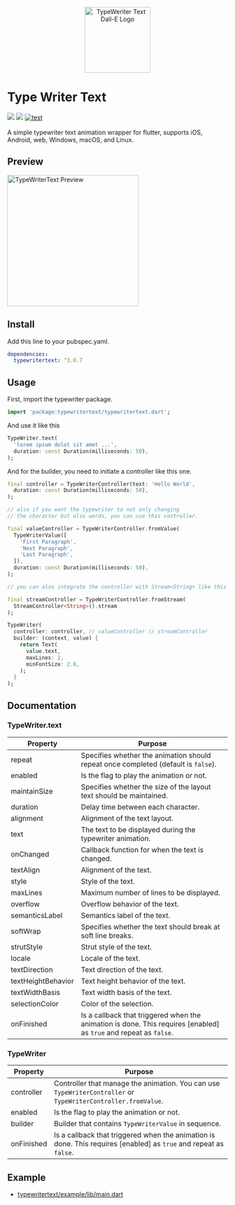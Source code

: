 <p align="center">
  <img src="https://user-images.githubusercontent.com/45191605/272785686-7a626063-6047-463a-b931-db256c708335.png" alt="TypeWeriter Text Dall-E Logo" width="150">
</p>

# Type Writer Text

<a href='https://pub.dev/packages/typewritertext'><img src='https://img.shields.io/pub/v/typewritertext.svg?logo=flutter&color=blue&style=flat-square'/></a>
<a href="https://codecov.io/gh/Nialixus/typewritertext"><img src="https://codecov.io/gh/Nialixus/typewritertext/graph/badge.svg?token=T66X1R33QE"/></a>
<a href="https://github.com/Nialixus/typewritertext/actions"><img src="https://github.com/Nialixus/typewritertext/actions/workflows/test_coverage.yaml/badge.svg" alt="test"/></a>
\
\
A simple typewriter text animation wrapper for flutter, supports iOS, Android, web, Windows, macOS, and Linux.

## Preview

<img src="https://github.com/user-attachments/assets/451d0265-dd2d-4134-807d-a02e1f17b8bb" alt="TypeWriterText Preview" width="300">


## Install

Add this line to your pubspec.yaml.

```yaml
dependencies:
  typewritertext: ^3.0.7
```

## Usage

First, import the typewriter package.

```dart
import 'package:typewritertext/typewritertext.dart';
```

And use it like this

```dart
TypeWriter.text(
  'lorem ipsum dolot sit amet ...',
  duration: const Duration(milliseconds: 50),
);
```

And for the builder, you need to initiate a controller like this one.

```dart
final controller = TypeWriterController(text: 'Hello World',
  duration: const Duration(milliseconds: 50),
);

// also if you want the typewriter to not only changing
// the character but also words, you can use this controller.

final valueController = TypeWriterController.fromValue(
  TypeWriterValue([
    'First Paragraph',
    'Next Paragraph',
    'Last Paragraph',
  ]),
  duration: const Duration(milliseconds: 50),
);

// you can also integrate the controller with Stream<String> like this one.

final streamController = TypeWriterController.fromStream(
  StreamController<String>().stream
);

TypeWriter(
  controller: controller, // valueController // streamController
  builder: (context, value) {
    return Text(
      value.text,
      maxLines: 2,
      minFontSize: 2.0,
    );
  }
);
```

## Documentation

### TypeWriter.text

| Property           | Purpose                                                                                                           |
| ------------------ | ----------------------------------------------------------------------------------------------------------------- |
| repeat             | Specifies whether the animation should repeat once completed (default is `false`).                                |
| enabled            | Is the flag to play the animation or not.                                                                         |
| maintainSize       | Specifies whether the size of the layout text should be maintained.                                               |
| duration           | Delay time between each character.                                                                                |
| alignment          | Alignment of the text layout.                                                                                     |
| text               | The text to be displayed during the typewriter animation.                                                         |
| onChanged          | Callback function for when the text is changed.                                                                   |
| textAlign          | Alignment of the text.                                                                                            |
| style              | Style of the text.                                                                                                |
| maxLines           | Maximum number of lines to be displayed.                                                                          |
| overflow           | Overflow behavior of the text.                                                                                    |
| semanticsLabel     | Semantics label of the text.                                                                                      |
| softWrap           | Specifies whether the text should break at soft line breaks.                                                      |
| strutStyle         | Strut style of the text.                                                                                          |
| locale             | Locale of the text.                                                                                               |
| textDirection      | Text direction of the text.                                                                                       |
| textHeightBehavior | Text height behavior of the text.                                                                                 |
| textWidthBasis     | Text width basis of the text.                                                                                     |
| selectionColor     | Color of the selection.                                                                                           |
| onFinished         | Is a callback that triggered when the animation is done. This requires [enabled] as `true` and repeat as `false`. |

### TypeWriter

| Property   | Purpose                                                                                                           |
| ---------- | ----------------------------------------------------------------------------------------------------------------- |
| controller | Controller that manage the animation. You can use `TypeWriterController` or `TypeWriterController.fromValue`.     |
| enabled    | Is the flag to play the animation or not.                                                                         |
| builder    | Builder that contains `TypeWriterValue` in sequence.                                                              |
| onFinished | Is a callback that triggered when the animation is done. This requires [enabled] as `true` and repeat as `false`. |

## Example

- <a href="https://github.com/Nialixus/typewritertext/blob/master/example/lib/main.dart">typewritertext/example/lib/main.dart</a>
